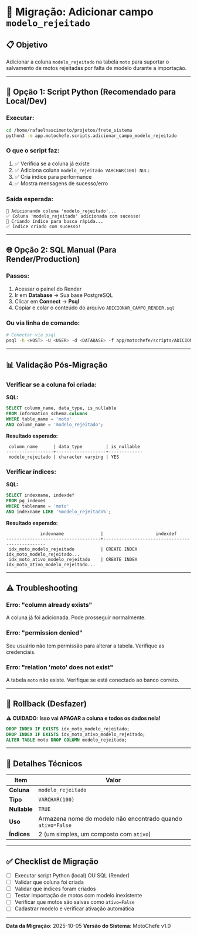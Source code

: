 # 🔧 Migração: Adicionar campo `modelo_rejeitado`

## 📋 Objetivo

Adicionar a coluna `modelo_rejeitado` na tabela `moto` para suportar o salvamento de motos rejeitadas por falta de modelo durante a importação.

---

## 🚀 Opção 1: Script Python (Recomendado para Local/Dev)

### Executar:

```bash
cd /home/rafaelnascimento/projetos/frete_sistema
python3 -m app.motochefe.scripts.adicionar_campo_modelo_rejeitado
```

### O que o script faz:

1. ✅ Verifica se a coluna já existe
2. ✅ Adiciona coluna `modelo_rejeitado VARCHAR(100) NULL`
3. ✅ Cria índice para performance
4. ✅ Mostra mensagens de sucesso/erro

### Saída esperada:

```
📝 Adicionando coluna 'modelo_rejeitado'...
✅ Coluna 'modelo_rejeitado' adicionada com sucesso!
📝 Criando índice para busca rápida...
✅ Índice criado com sucesso!
```

---

## 🌐 Opção 2: SQL Manual (Para Render/Production)

### Passos:

1. Acessar o painel do Render
2. Ir em **Database** → Sua base PostgreSQL
3. Clicar em **Connect** → **Psql**
4. Copiar e colar o conteúdo do arquivo `ADICIONAR_CAMPO_RENDER.sql`

### Ou via linha de comando:

```bash
# Conectar via psql
psql -h <HOST> -U <USER> -d <DATABASE> -f app/motochefe/scripts/ADICIONAR_CAMPO_RENDER.sql
```

---

## 📊 Validação Pós-Migração

### Verificar se a coluna foi criada:

**SQL:**
```sql
SELECT column_name, data_type, is_nullable
FROM information_schema.columns
WHERE table_name = 'moto'
AND column_name = 'modelo_rejeitado';
```

**Resultado esperado:**
```
 column_name      | data_type         | is_nullable
------------------+-------------------+-------------
 modelo_rejeitado | character varying | YES
```

### Verificar índices:

**SQL:**
```sql
SELECT indexname, indexdef
FROM pg_indexes
WHERE tablename = 'moto'
AND indexname LIKE '%modelo_rejeitado%';
```

**Resultado esperado:**
```
             indexname              |                    indexdef
------------------------------------+------------------------------------------------
 idx_moto_modelo_rejeitado          | CREATE INDEX idx_moto_modelo_rejeitado...
 idx_moto_ativo_modelo_rejeitado    | CREATE INDEX idx_moto_ativo_modelo_rejeitado...
```

---

## ⚠️ Troubleshooting

### Erro: "column already exists"

A coluna já foi adicionada. Pode prosseguir normalmente.

### Erro: "permission denied"

Seu usuário não tem permissão para alterar a tabela. Verifique as credenciais.

### Erro: "relation 'moto' does not exist"

A tabela `moto` não existe. Verifique se está conectado ao banco correto.

---

## 🔄 Rollback (Desfazer)

**⚠️ CUIDADO: Isso vai APAGAR a coluna e todos os dados nela!**

```sql
DROP INDEX IF EXISTS idx_moto_modelo_rejeitado;
DROP INDEX IF EXISTS idx_moto_ativo_modelo_rejeitado;
ALTER TABLE moto DROP COLUMN modelo_rejeitado;
```

---

## 📝 Detalhes Técnicos

| Item | Valor |
|------|-------|
| **Coluna** | `modelo_rejeitado` |
| **Tipo** | `VARCHAR(100)` |
| **Nullable** | `TRUE` |
| **Uso** | Armazena nome do modelo não encontrado quando `ativo=False` |
| **Índices** | 2 (um simples, um composto com `ativo`) |

---

## ✅ Checklist de Migração

- [ ] Executar script Python (local) OU SQL (Render)
- [ ] Validar que coluna foi criada
- [ ] Validar que índices foram criados
- [ ] Testar importação de motos com modelo inexistente
- [ ] Verificar que motos são salvas como `ativo=False`
- [ ] Cadastrar modelo e verificar ativação automática

---

**Data da Migração**: 2025-10-05
**Versão do Sistema**: MotoChefe v1.0
